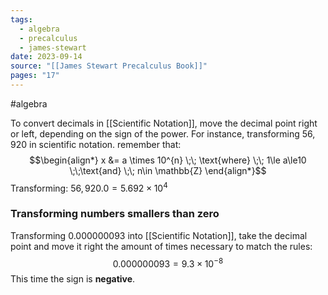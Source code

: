 ```yaml
---
tags:
  - algebra
  - precalculus
  - james-stewart
date: 2023-09-14
source: "[[James Stewart Precalculus Book]]"
pages: "17"
---
```

#algebra 

To convert decimals in [[Scientific Notation]], move the decimal point right or left, depending on the sign of the power.
For instance, transforming $56,920$ in scientific notation. remember that:
$$\begin{align*}
x &= a \times 10^{n} \;\; \text{where} \;\; 1\le a\le10 \;\;\text{and} \;\; n\in \mathbb{Z}
\end{align*}$$
Transforming: $56,920.0 = 5.692\times10^{4}$  
### Transforming numbers smallers than zero

Transforming $0.000000093$ into [[Scientific Notation]], take the decimal point and move it right the amount of times necessary to match the rules:
$$
0.000000093 = 9.3\times10^{-8}
$$
This time the sign is **negative**.